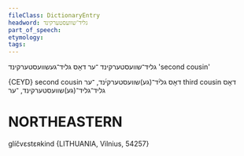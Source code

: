```yaml
---
fileClass: DictionaryEntry
headword: גליד־שוועסטערקינד
part_of_speech: 
etymology: 
tags: 
---
```

גליד־שוועסטערקינד
־ער
דאָס
גליד־געשוועסטערקינד
'second cousin'

{CEYD}
second cousin דאָס גלי֜ד־(גע)שװעסטערקי֜נד, ־ער
third cousin דאָס גליד־גליד־(גע)שוועסטערקינד, ־ער

NORTHEASTERN
==============

glíčvɛstɛʀkind {LITHUANIA, Vilnius, 54257}